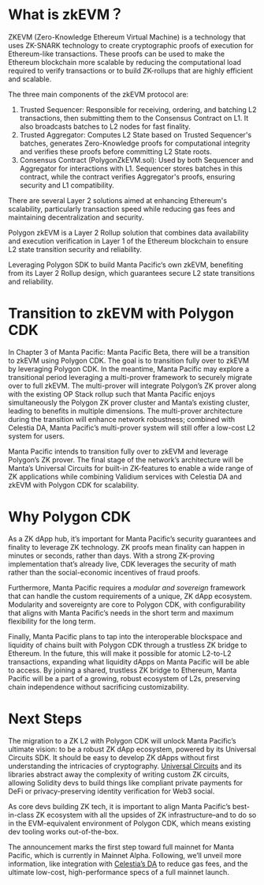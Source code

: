 # What is zkEVM？

ZKEVM (Zero-Knowledge Ethereum Virtual Machine) is a technology that uses ZK-SNARK technology to create cryptographic proofs of execution for Ethereum-like transactions. These proofs can be used to make the Ethereum blockchain more scalable by reducing the computational load required to verify transactions or to build ZK-rollups that are highly efficient and scalable.

The three main components of the zkEVM protocol are:

1. Trusted Sequencer: Responsible for receiving, ordering, and batching L2 transactions, then submitting them to the Consensus Contract on L1. It also broadcasts batches to L2 nodes for fast finality.
2. Trusted Aggregator: Computes L2 State based on Trusted Sequencer's batches, generates Zero-Knowledge proofs for computational integrity and verifies these proofs before committing L2 State roots.
3. Consensus Contract (PolygonZkEVM.sol): Used by both Sequencer and Aggregator for interactions with L1. Sequencer stores batches in this contract, while the contract verifies Aggregator's proofs, ensuring security and L1 compatibility.

There are several Layer 2 solutions aimed at enhancing Ethereum's scalability, particularly transaction speed while reducing gas fees and maintaining decentralization and security.

Polygon zkEVM is a Layer 2 Rollup solution that combines data availability and execution verification in Layer 1 of the Ethereum blockchain to ensure L2 state transition security and reliability.

Leveraging Polygon SDK to build Manta Pacific‘s own zkEVM, benefiting from its Layer 2 Rollup design, which guarantees secure L2 state transitions and reliability.

# Transition to zkEVM with Polygon CDK

In Chapter 3 of Manta Pacific: Manta Pacific Beta, there will be a transition to zkEVM using Polygon CDK. The goal is to transition fully over to zkEVM by leveraging Polygon CDK. In the meantime, Manta Pacific may explore a transitional period leveraging a multi-prover framework to securely migrate over to full zkEVM. The multi-prover will integrate Polygon’s ZK prover along with the existing OP Stack rollup such that Manta Pacific enjoys simultaneously the Polygon ZK prover cluster and Manta’s existing cluster, leading to benefits in multiple dimensions. The multi-prover architecture during the transition will enhance network robustness; combined with Celestia DA, Manta Pacific’s multi-prover system will still offer a low-cost L2 system for users.

Manta Pacific intends to transition fully over to zkEVM and leverage Polygon’s ZK prover. The final stage of the network’s architecture will be Manta’s Universal Circuits for built-in ZK-features to enable a wide range of ZK applications while combining Validium services with Celestia DA and zkEVM with Polygon CDK for scalability.

# **Why Polygon CDK**

As a ZK dApp hub, it’s important for Manta Pacific’s security guarantees and finality to leverage ZK technology. ZK proofs mean finality can happen in minutes or seconds, rather than days. With a strong ZK-proving implementation that’s already live, CDK leverages the security of math rather than the social-economic incentives of fraud proofs.

Furthermore, Manta Pacific requires a *modular and sovereign* framework that can handle the custom requirements of a unique, ZK dApp ecosystem. Modularity and sovereignty are core to Polygon CDK, with configurability that aligns with Manta Pacific’s needs in the short term and maximum flexibility for the long term.

Finally, Manta Pacific plans to tap into the interoperable blockspace and liquidity of chains built with Polygon CDK through a trustless ZK bridge to Ethereum. In the future, this will make it possible for atomic L2-to-L2 transactions, expanding what liquidity dApps on Manta Pacific will be able to access. By joining a shared, trustless ZK bridge to Ethereum, Manta Pacific will be a part of a growing, robust ecosystem of L2s, preserving chain independence without sacrificing customizability.

# **Next Steps**

The migration to a ZK L2 with Polygon CDK will unlock Manta Pacific’s ultimate vision: to be a robust ZK dApp ecosystem, powered by its Universal Circuits SDK. It should be easy to develop ZK dApps without first understanding the intricacies of cryptography. [Universal Circuits](/docs/zkShuffle/Overview) and its libraries abstract away the complexity of writing custom ZK circuits, allowing Solidity devs to build things like compliant private payments for DeFi or privacy-preserving identity verification for Web3 social.

As core devs building ZK tech, it is important to align Manta Pacific’s best-in-class ZK ecosystem with all the upsides of ZK infrastructure–and to do so in the EVM-equivalent environment of Polygon CDK, which means existing dev tooling works out-of-the-box.

The announcement marks the first step toward full mainnet for Manta Pacific, which is currently in Mainnet Alpha. Following, we’ll unveil more information, like integration with [Celestia’s DA](https://docs.celestia.org/learn/how-celestia-works/data-availability-layer/) to reduce gas fees, and the ultimate low-cost, high-performance specs of a full mainnet launch.
